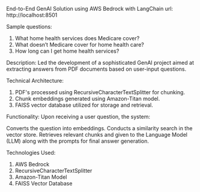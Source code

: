 End-to-End GenAI Solution using AWS Bedrock with LangChain
url: http://localhost:8501

Sample questions:
1. What home health services does Medicare cover?
2. What doesn’t Medicare cover for home health care?
3. How long can I get home health services?

Description:
Led the development of a sophisticated GenAI project aimed at extracting answers from PDF documents based on user-input questions.

Technical Architecture:
1. PDF's processed using RecursiveCharacterTextSplitter for chunking.
2. Chunk embeddings generated using Amazon-Titan model.
3. FAISS vector database utilized for storage and retrieval.

Functionality:
Upon receiving a user question, the system:

Converts the question into embeddings.
Conducts a similarity search in the vector store.
Retrieves relevant chunks and given to the Language Model (LLM) along with the prompts for final answer generation.

Technologies Used:
1. AWS Bedrock
2. RecursiveCharacterTextSplitter
3. Amazon-Titan Model
4. FAISS Vector Database
